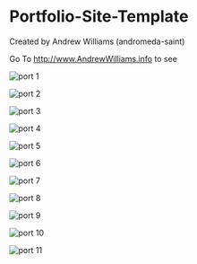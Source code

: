 # Portfolio-Site-Template
Created by Andrew Williams (andromeda-saint)

Go To http://www.AndrewWilliams.info  to see

![port 1](https://user-images.githubusercontent.com/29257134/31313888-e8dcd1b0-abbe-11e7-8ffe-cc6a6db569bc.PNG)

![port 2](https://user-images.githubusercontent.com/29257134/31313897-2a2df6a8-abbf-11e7-81a6-062d35c5e245.PNG)

![port 3](https://user-images.githubusercontent.com/29257134/31313898-37dd0c94-abbf-11e7-87e9-3dc5a2b0e007.PNG)

![port 4](https://user-images.githubusercontent.com/29257134/31313904-4d837902-abbf-11e7-9c23-e19da072b334.PNG)

![port 5](https://user-images.githubusercontent.com/29257134/31313905-4d8676fc-abbf-11e7-9f22-a14038a7c49f.PNG)

![port 6](https://user-images.githubusercontent.com/29257134/31313908-4d8b4d08-abbf-11e7-9acb-e1e2365c9c52.PNG)

![port 7](https://user-images.githubusercontent.com/29257134/31313906-4d8848c4-abbf-11e7-97fd-f90989232f5c.png)

![port 8](https://user-images.githubusercontent.com/29257134/31313907-4d8a8292-abbf-11e7-9dfe-f6f079ee608a.PNG)

![port 9](https://user-images.githubusercontent.com/29257134/31313909-4d8d9360-abbf-11e7-947e-ec251e5f1fdd.PNG)

![port 10](https://user-images.githubusercontent.com/29257134/31313910-4d9481b6-abbf-11e7-80f8-d77a0fbaab7c.PNG)

![port 11](https://user-images.githubusercontent.com/29257134/31313903-4d82ef14-abbf-11e7-94a5-4ea20638c54c.PNG)

